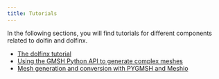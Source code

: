 ```yaml
---
title: Tutorials
---
```


In the following sections, you will find tutorials for different components related to dolfin and dolfinx.
- [The dolfinx tutorial](https://jorgensd.github.io/dolfinx-tutorial/)
- [Using the GMSH Python API to generate complex meshes](converted_files/tutorial_gmsh.md)
- [Mesh generation and conversion with PYGMSH and Meshio](src/pygmsh_tutorial.md)